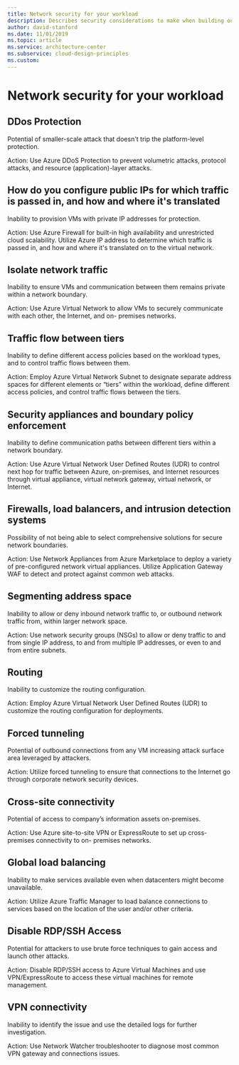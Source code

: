 ```yaml
---
title: Network security for your workload
description: Describes security considerations to make when building out the network for your workload.
author: david-stanford
ms.date: 11/01/2019
ms.topic: article
ms.service: architecture-center
ms.subservice: cloud-design-principles
ms.custom: 
---
```


# Network security for your workload

## DDos Protection

Potential of smaller-scale attack that doesn't trip the platform-level protection.

Action:
Use Azure DDoS Protection to prevent volumetric attacks, protocol attacks, and resource (application)-layer attacks.

## How do you configure public IPs for which traffic is passed in, and how and where it's translated

Inability to provision VMs with private IP addresses for protection.

Action:
Use Azure Firewall for built-in high availability and unrestricted cloud scalability. Utilize Azure IP address to determine which traffic is passed in, and how and where it's translated on to the virtual network.

## Isolate network traffic

Inability to ensure VMs and communication between them remains private within a network boundary.

Action:
Use Azure Virtual Network to allow VMs to securely communicate with each other, the Internet, and on- premises networks.

## Traffic flow between tiers

Inability to define different access policies based on the workload types, and to control traffic flows between them.

Action:
Employ Azure Virtual Network Subnet to designate separate address spaces for different elements or “tiers” within the workload, define different access policies, and control traffic flows between the tiers.

## Security appliances and boundary policy enforcement

Inability to define communication paths between different tiers within a network boundary.

Action:
Use Azure Virtual Network User Defined Routes (UDR) to control next hop for traffic between Azure, on-premises, and Internet resources through virtual appliance, virtual network gateway, virtual network, or Internet.

## Firewalls, load balancers, and intrusion detection systems

Possibility of not being able to select comprehensive solutions for secure network boundaries.

Action:
Use Network Appliances from Azure Marketplace to deploy a variety of pre-configured network virtual appliances. Utilize Application Gateway WAF to detect and protect against common web attacks.

## Segmenting address space

Inability to allow or deny inbound network traffic to, or outbound network traffic from, within larger network space.

Action:
Use network security groups (NSGs) to allow or deny traffic to and from single IP address, to and from multiple IP addresses, or even to and from entire subnets.

## Routing

Inability to customize the routing configuration.

Action:
Employ Azure Virtual Network User Defined Routes (UDR) to customize the routing configuration for deployments.

## Forced tunneling

Potential of outbound connections from any VM increasing attack surface area leveraged by attackers.

Action:
Utilize forced tunneling to ensure that connections to the Internet go through corporate network security devices.

## Cross-site connectivity

Potential of access to company’s information assets on-premises.

Action:
Use Azure site-to-site VPN or ExpressRoute to set up cross- premises connectivity to on- premises networks.

## Global load balancing

Inability to make services available even when datacenters might become unavailable.

Action:
Utilize Azure Traffic Manager to load balance connections to services based on the location of the user and/or other criteria.

## Disable RDP/SSH Access

Potential for attackers to use brute force techniques to gain access and launch other attacks.

Action:
Disable RDP/SSH access to Azure Virtual Machines and use VPN/ExpressRoute to access these virtual machines for remote management.

## VPN connectivity

Inability to identify the issue and use the detailed logs for further investigation.

Action:
Use Network Watcher troubleshooter to diagnose most common VPN gateway and connections issues.